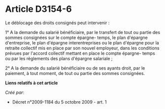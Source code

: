 # Article D3154-6

Le déblocage des droits consignés peut intervenir :

1° A la demande du salarié bénéficiaire, par le transfert de tout ou partie des sommes consignées sur le compte épargne-
temps, le plan d'épargne d'entreprise, le plan d'épargne interentreprises ou le plan d'épargne pour la retraite collectif mis
en place par son nouvel employeur, dans les conditions prévues par l'accord collectif mettant en place le compte épargne-
temps ou par les règlements des plans d'épargne salariale ;

2° A la demande du salarié bénéficiaire ou de ses ayants droit, par le paiement, à tout moment, de tout ou partie des sommes
consignées.

**Liens relatifs à cet article**

_Créé par_:

  - Décret n°2009-1184 du 5 octobre 2009 - art. 1
